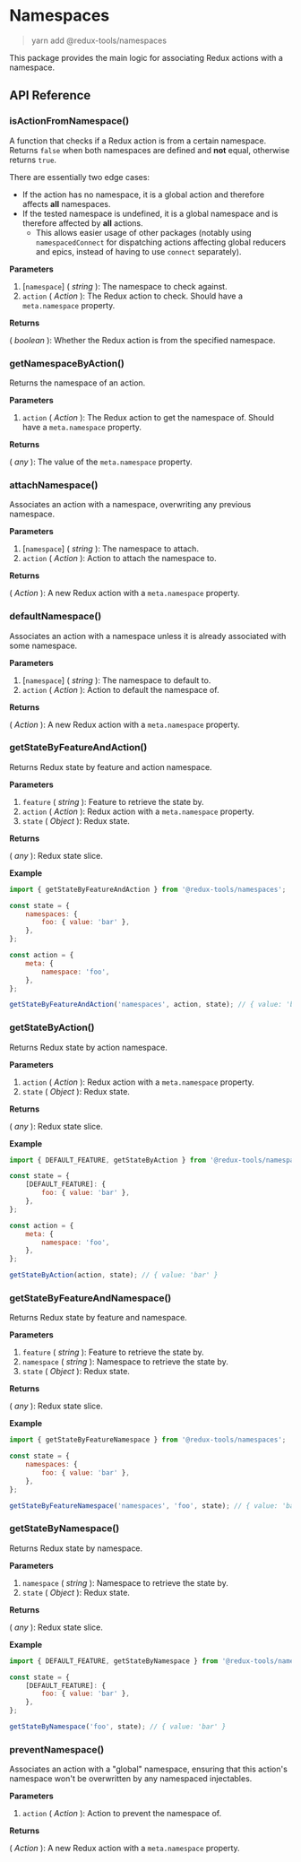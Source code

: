 # Namespaces

> yarn add @redux-tools/namespaces

This package provides the main logic for associating Redux actions with a namespace.

## API Reference

### isActionFromNamespace()

A function that checks if a Redux action is from a certain namespace. Returns `false` when both namespaces are defined and **not** equal, otherwise returns `true`.

There are essentially two edge cases:

- If the action has no namespace, it is a global action and therefore affects **all** namespaces.
- If the tested namespace is undefined, it is a global namespace and is therefore affected by **all** actions.
  - This allows easier usage of other packages (notably using `namespacedConnect` for dispatching actions affecting global reducers and epics, instead of having to use `connect` separately).

**Parameters**

1. [`namespace`] \( _string_ ): The namespace to check against.
2. `action` ( _Action_ ): The Redux action to check. Should have a `meta.namespace` property.

**Returns**

( _boolean_ ): Whether the Redux action is from the specified namespace.

### getNamespaceByAction()

Returns the namespace of an action.

**Parameters**

1. `action` ( _Action_ ): The Redux action to get the namespace of. Should have a `meta.namespace` property.

**Returns**

( _any_ ): The value of the `meta.namespace` property.

### attachNamespace()

Associates an action with a namespace, overwriting any previous namespace.

**Parameters**

1. [`namespace`] \( _string_ ): The namespace to attach.
2. `action` ( _Action_ ): Action to attach the namespace to.

**Returns**

( _Action_ ): A new Redux action with a `meta.namespace` property.

### defaultNamespace()

Associates an action with a namespace unless it is already associated with some namespace.

**Parameters**

1. [`namespace`] \( _string_ ): The namespace to default to.
2. `action` ( _Action_ ): Action to default the namespace of.

**Returns**

( _Action_ ): A new Redux action with a `meta.namespace` property.

### getStateByFeatureAndAction()

Returns Redux state by feature and action namespace.

**Parameters**

1. `feature` ( _string_ ): Feature to retrieve the state by.
2. `action` ( _Action_ ): Redux action with a `meta.namespace` property.
3. `state` ( _Object_ ): Redux state.

**Returns**

( _any_ ): Redux state slice.

**Example**

```js
import { getStateByFeatureAndAction } from '@redux-tools/namespaces';

const state = {
	namespaces: {
		foo: { value: 'bar' },
	},
};

const action = {
	meta: {
		namespace: 'foo',
	},
};

getStateByFeatureAndAction('namespaces', action, state); // { value: 'bar' }
```

### getStateByAction()

Returns Redux state by action namespace.

**Parameters**

1. `action` ( _Action_ ): Redux action with a `meta.namespace` property.
2. `state` ( _Object_ ): Redux state.

**Returns**

( _any_ ): Redux state slice.

**Example**

```js
import { DEFAULT_FEATURE, getStateByAction } from '@redux-tools/namespaces';

const state = {
	[DEFAULT_FEATURE]: {
		foo: { value: 'bar' },
	},
};

const action = {
	meta: {
		namespace: 'foo',
	},
};

getStateByAction(action, state); // { value: 'bar' }
```

### getStateByFeatureAndNamespace()

Returns Redux state by feature and namespace.

**Parameters**

1. `feature` ( _string_ ): Feature to retrieve the state by.
2. `namespace` ( _string_ ): Namespace to retrieve the state by.
3. `state` ( _Object_ ): Redux state.

**Returns**

( _any_ ): Redux state slice.

**Example**

```js
import { getStateByFeatureNamespace } from '@redux-tools/namespaces';

const state = {
	namespaces: {
		foo: { value: 'bar' },
	},
};

getStateByFeatureNamespace('namespaces', 'foo', state); // { value: 'bar' }
```

### getStateByNamespace()

Returns Redux state by namespace.

**Parameters**

1. `namespace` ( _string_ ): Namespace to retrieve the state by.
2. `state` ( _Object_ ): Redux state.

**Returns**

( _any_ ): Redux state slice.

**Example**

```js
import { DEFAULT_FEATURE, getStateByNamespace } from '@redux-tools/namespaces';

const state = {
	[DEFAULT_FEATURE]: {
		foo: { value: 'bar' },
	},
};

getStateByNamespace('foo', state); // { value: 'bar' }
```

### preventNamespace()

Associates an action with a "global" namespace, ensuring that this action's namespace won't be overwritten by any namespaced injectables.

**Parameters**

1. `action` ( _Action_ ): Action to prevent the namespace of.

**Returns**

( _Action_ ): A new Redux action with a `meta.namespace` property.
